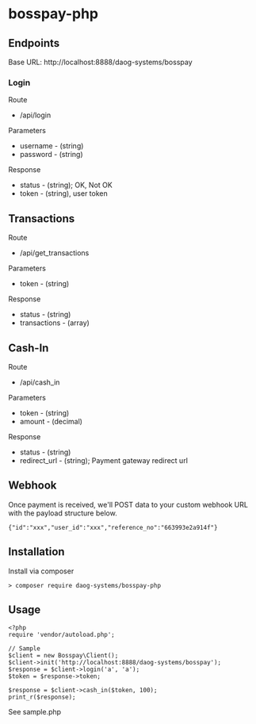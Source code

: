 # bosspay-php



## Endpoints

Base URL: http://localhost:8888/daog-systems/bosspay

### Login

Route
* /api/login

Parameters
* username - (string)
* password - (string)

Response
* status - (string); OK, Not OK
* token - (string), user token

## Transactions

Route
* /api/get_transactions

Parameters
* token - (string)

Response
* status - (string)
* transactions - (array)

## Cash-In

Route
* /api/cash_in

Parameters
* token - (string)
* amount - (decimal)

Response
* status - (string)
* redirect_url - (string); Payment gateway redirect url


## Webhook

Once payment is received, we'll POST data to your custom webhook URL with the payload structure below.

```
{"id":"xxx","user_id":"xxx","reference_no":"663993e2a914f"}
```

## Installation

Install via composer

```
> composer require daog-systems/bosspay-php
```

## Usage

```
<?php
require 'vendor/autoload.php';

// Sample
$client = new Bosspay\Client();
$client->init('http://localhost:8888/daog-systems/bosspay');
$response = $client->login('a', 'a');
$token = $response->token;

$response = $client->cash_in($token, 100);
print_r($response);
```

See sample.php
